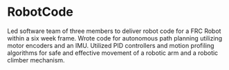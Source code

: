# RobotCode
Led software team of three members to deliver robot code for a FRC Robot within a six week frame. Wrote code for autonomous path planning utilizing motor encoders and an IMU. Utilized PID controllers and motion profiling algorithms for safe and effective movement of a robotic arm and a robotic climber mechanism.
